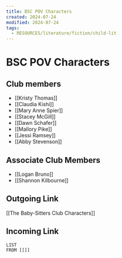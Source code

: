 ```yaml
---
title: BSC POV Characters
created: 2024-07-24
modified: 2024-07-24
tags:
  - RESOURCES/literature/fiction/child-lit
---
```

# BSC POV Characters
## Club members
- [[Kristy Thomas]]
- [[Claudia Kishi]]
- [[Mary Anne Spier]]
- [[Stacey McGill]]
- [[Dawn Schafer]]
- [[Mallory Pike]]
- [[Jessi Ramsey]]
- [[Abby Stevenson]]
## Associate Club Members
- [[Logan Bruno]]
- [[Shannon Kilbourne]]

## Outgoing Link
[[The Baby-Sitters Club Characters]]
## Incoming Link
```dataview
LIST
FROM [[]]
``` 
